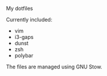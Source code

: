 My dotfiles

Currently included:

* vim
* i3-gaps
* dunst
* zsh
* polybar

The files are managed using GNU Stow.
